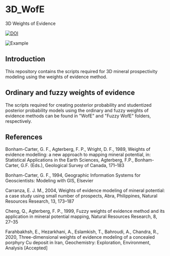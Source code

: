 # 3D_WofE
3D Weights of Evidence

[![DOI](https://zenodo.org/badge/205634309.svg)](https://zenodo.org/badge/latestdoi/205634309)

![Example](https://github.com/e-farahbakhsh/3D_WofE/blob/master/Results/Model.png)

## Introduction
This repository contains the scripts required for 3D mineral prospectivity modeling using the weights of evidence method.

## Ordinary and fuzzy weights of evidence
The scripts required for creating posterior probability and studentized posterior probability models using the ordinary and fuzzy weights of evidence methods can be found in "WofE" and "Fuzzy WofE" folders, respectively.

## References
Bonham-Carter, G. F., Agterberg, F. P., Wright, D. F., 1989, Weights of evidence modelling: a new approach to mapping mineral potential, in: Statistical Applications in the Earth Sciences, Agterberg, F.P., Bonham-Carter, G.F. (Eds.), Geological Survey of Canada, 171–183

Bonham-Carter, G. F., 1994, Geographic Information Systems for Geoscientists: Modeling with GIS, Elsevier

Carranza, E. J. M., 2004, Weights of evidence modeling of mineral potential: a case study using small number of prospects, Abra, Philippines, Natural Resources Research, 13, 173–187

Cheng, Q., Agterberg, F. P., 1999, Fuzzy weights of evidence method and its application in mineral potential mapping, Natural Resources Research, 8, 27–35

Farahbakhsh, E., Hezarkhani, A., Eslamkish, T., Bahroudi, A., Chandra, R., 2020, Three-dimensional weights of evidence modeling of a concealed porphyry Cu deposit in Iran, Geochemistry: Exploration, Environment, Analysis [Accepted]
